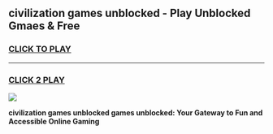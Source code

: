 
## civilization games unblocked - Play Unblocked Gmaes & Free
<h3>
<a href="https://premium.freeplayer.one?title=civilization_games_unblocked&ref=20F">CLICK TO PLAY</a></h3>
<hr>

<h3>
<a href="https://premium.freeplayer.one?title=civilization_games_unblocked&ref=20F">CLICK 2 PLAY</a>
  
</h3>

<a href="https://premium.freeplayer.one?title=civilization_games_unblocked&ref=20F/"><img src="https://clearcache.store/games.png"></a>


**civilization games unblocked games unblocked: Your Gateway to Fun and Accessible Online Gaming**
